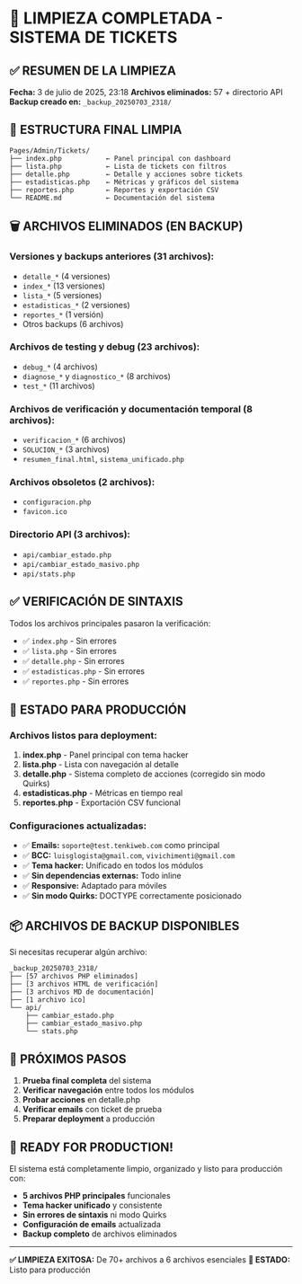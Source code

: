 # 🧹 LIMPIEZA COMPLETADA - SISTEMA DE TICKETS

## ✅ RESUMEN DE LA LIMPIEZA

**Fecha:** 3 de julio de 2025, 23:18
**Archivos eliminados:** 57 + directorio API
**Backup creado en:** `_backup_20250703_2318/`

## 📁 ESTRUCTURA FINAL LIMPIA

```
Pages/Admin/Tickets/
├── index.php           ← Panel principal con dashboard
├── lista.php           ← Lista de tickets con filtros
├── detalle.php         ← Detalle y acciones sobre tickets
├── estadisticas.php    ← Métricas y gráficos del sistema
├── reportes.php        ← Reportes y exportación CSV
└── README.md           ← Documentación del sistema
```

## 🗑️ ARCHIVOS ELIMINADOS (EN BACKUP)

### Versiones y backups anteriores (31 archivos):

- `detalle_*` (4 versiones)
- `index_*` (13 versiones)
- `lista_*` (5 versiones)
- `estadisticas_*` (2 versiones)
- `reportes_*` (1 versión)
- Otros backups (6 archivos)

### Archivos de testing y debug (23 archivos):

- `debug_*` (4 archivos)
- `diagnose_*` y `diagnostico_*` (8 archivos)
- `test_*` (11 archivos)

### Archivos de verificación y documentación temporal (8 archivos):

- `verificacion_*` (6 archivos)
- `SOLUCION_*` (3 archivos)
- `resumen_final.html`, `sistema_unificado.php`

### Archivos obsoletos (2 archivos):

- `configuracion.php`
- `favicon.ico`

### Directorio API (3 archivos):

- `api/cambiar_estado.php`
- `api/cambiar_estado_masivo.php`
- `api/stats.php`

## ✅ VERIFICACIÓN DE SINTAXIS

Todos los archivos principales pasaron la verificación:

- ✅ `index.php` - Sin errores
- ✅ `lista.php` - Sin errores
- ✅ `detalle.php` - Sin errores
- ✅ `estadisticas.php` - Sin errores
- ✅ `reportes.php` - Sin errores

## 🚀 ESTADO PARA PRODUCCIÓN

### Archivos listos para deployment:

1. **index.php** - Panel principal con tema hacker
2. **lista.php** - Lista con navegación al detalle
3. **detalle.php** - Sistema completo de acciones (corregido sin modo Quirks)
4. **estadisticas.php** - Métricas en tiempo real
5. **reportes.php** - Exportación CSV funcional

### Configuraciones actualizadas:

- ✅ **Emails:** `soporte@test.tenkiweb.com` como principal
- ✅ **BCC:** `luisglogista@gmail.com`, `vivichimenti@gmail.com`
- ✅ **Tema hacker:** Unificado en todos los módulos
- ✅ **Sin dependencias externas:** Todo inline
- ✅ **Responsive:** Adaptado para móviles
- ✅ **Sin modo Quirks:** DOCTYPE correctamente posicionado

## 📦 ARCHIVOS DE BACKUP DISPONIBLES

Si necesitas recuperar algún archivo:

```
_backup_20250703_2318/
├── [57 archivos PHP eliminados]
├── [3 archivos HTML de verificación]
├── [3 archivos MD de documentación]
├── [1 archivo ico]
└── api/
    ├── cambiar_estado.php
    ├── cambiar_estado_masivo.php
    └── stats.php
```

## 🔧 PRÓXIMOS PASOS

1. **Prueba final completa** del sistema
2. **Verificar navegación** entre todos los módulos
3. **Probar acciones** en detalle.php
4. **Verificar emails** con ticket de prueba
5. **Preparar deployment** a producción

## 🎯 READY FOR PRODUCTION!

El sistema está completamente limpio, organizado y listo para producción con:

- **5 archivos PHP principales** funcionales
- **Tema hacker unificado** y consistente
- **Sin errores de sintaxis** ni modo Quirks
- **Configuración de emails** actualizada
- **Backup completo** de archivos eliminados

---

**✅ LIMPIEZA EXITOSA:** De 70+ archivos a 6 archivos esenciales
**🚀 ESTADO:** Listo para producción
